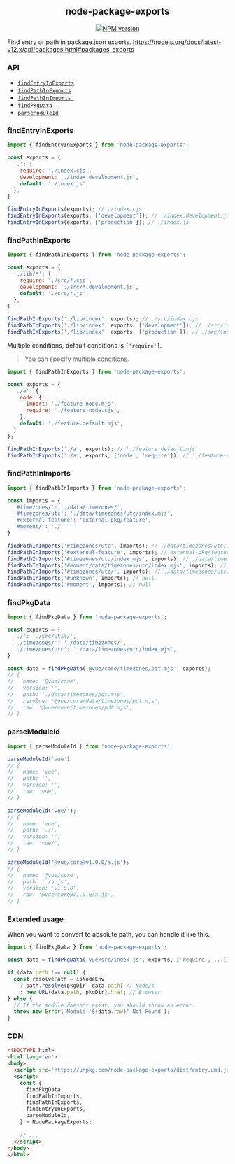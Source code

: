 <div align='center'>
<h2>node-package-exports</h2>

[![NPM version](https://img.shields.io/npm/v/node-package-exports.svg?style=flat-square)](https://www.npmjs.com/package/node-package-exports)

</div>

Find entry or path in package.json exports. https://nodejs.org/docs/latest-v12.x/api/packages.html#packages_exports



### API

- [`findEntryInExports`](#findentryinexports)
- [`findPathInExports`](#findpathinexports)
- [`findPathInImports `](#findpathinimports)
- [`findPkgData`](#findpkgdata)
- [`parseModuleId`](#parsemoduleid)



### findEntryInExports

```js
import { findEntryInExports } from 'node-package-exports';

const exports = {
  '.': {
    require: './index.cjs',
    development: './index.development.js',
    default: './index.js',
  },
}

findEntryInExports(exports); // ./index.cjs
findEntryInExports(exports, ['development']); // ./index.development.js
findEntryInExports(exports, ['production']); // ./index.js
```


### findPathInExports

```js
import { findPathInExports } from 'node-package-exports';

const exports = {
  './lib/*': {
    require: './src/*.cjs',
    development: './src/*.development.js',
    default: './src/*.js',
  },
}

findPathInExports('./lib/index', exports); // ./src/index.cjs
findPathInExports('./lib/index', exports, ['development']); // ./src/index.development.js
findPathInExports('./lib/index', exports, ['production']); // ./src/index.js
```

Multiple conditions, default conditions is `['require']`.

> You can specify multiple conditions.

```js
import { findPathInExports } from 'node-package-exports';

const exports = {
  './a': {
    node: {
      import: './feature-node.mjs',
      require: './feature-node.cjs',
    },
    default: './feature.default.mjs',
  }
};

findPathInExports('./a', exports); // './feature.default.mjs'
findPathInExports('./a', exports, ['node', 'require']); // './feature-node.cjs'
```


### findPathInImports

```js
import { findPathInImports } from 'node-package-exports';

const imports = {
  '#timezones/': './data/timezones/',
  '#timezones/utc': './data/timezones/utc/index.mjs',
  '#external-feature': 'external-pkg/feature',
  '#moment/': './'
}

findPathInImports('#timezones/utc', imports); // ./data/timezones/utc/index.mjs
findPathInImports('#external-feature', imports); // external-pkg/feature
findPathInImports('#timezones/utc/index.mjs', imports); // ./data/timezones/utc/index.mjs
findPathInImports('#moment/data/timezones/utc/index.mjs', imports); // ./data/timezones/utc/index.mjs
findPathInImports('#timezones/utc/', imports); // ./data/timezones/utc/
findPathInImports('#unknown', imports); // null
findPathInImports('#moment', imports); // null
```



### findPkgData

```js
import { findPkgData } from 'node-package-exports';

const exports = {
  './': './src/util/',
  './timezones/': './data/timezones/',
  './timezones/utc': './data/timezones/utc/index.mjs',
}

const data = findPkgData('@vue/core/timezones/pdt.mjs', exports);
// {
//   name: '@vue/core',
//   version: '',
//   path: './data/timezones/pdt.mjs',
//   resolve: '@vue/core/data/timezones/pdt.mjs',
//   raw: '@vue/core/timezones/pdt.mjs',
// }
```


### parseModuleId

```js
import { parseModuleId } from 'node-package-exports';

parseModuleId('vue')
// {
//   name: 'vue',
//   path: '',
//   version: '',
//   raw: 'vue',
// }

parseModuleId('vue/');
// {
//   name: 'vue',
//   path: './',
//   version: '',
//   raw: 'vue/',
// }

parseModuleId('@vue/core@v1.0.0/a.js');
// {
//   name: '@vue/core',
//   path: './a.js',
//   version: 'v1.0.0',
//   raw: '@vue/core@v1.0.0/a.js',
// }
```


### Extended usage

When you want to convert to absolute path, you can handle it like this.

```js
import { findPkgData } from 'node-package-exports';

const data = findPkgData('vue/src/index.js', exports, ['require', ...]);

if (data.path !== null) {
  const resolvePath = isNodeEnv
    ? path.resolve(pkgDir, data.path) // NodeJs
    : new URL(data.path, pkgDir).href; // Browser
} else {
  // If the module doesn't exist, you should throw an error.
  throw new Error(`Module '${data.raw}' Not Found`);
}
```


### CDN

```html
<!DOCTYPE html>
<html lang='en'>
<body>
  <script src='https://unpkg.com/node-package-exports/dist/entry.umd.js'></script>
  <script>
    const {
      findPkgData,
      findPathInImports,
      findPathInExports,
      findEntryInExports,
      parseModuleId,
    } = NodePackageExports;
    
    // ...
  </script>
</body>
</html>
```

